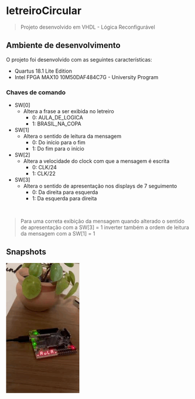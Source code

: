 # letreiroCircular
> Projeto desenvolvido em VHDL - Lógica Reconfigurável

## Ambiente de desenvolvimento

O projeto foi desenvolvido com as seguintes características:

* Quartus 18.1 Lite Edition
* Intel FPGA MAX10 10M50DAF484C7G - University Program

### Chaves de comando

* SW[0]
    * Altera a frase a ser exibida no letreiro
        * 0: AULA_DE_LOGICA
        * 1: BRASIL_NA_COPA
* SW[1]
    * Altera o sentido de leitura da mensagem
        * 0: Do início para o fim
        * 1: Do fim para o início
* SW[2]
    * Altera a velocidade do clock com que a mensagem é escrita
        * 0: CLK/24
        * 1: CLK/22
* SW[3]
    * Altera o sentido de apresentação nos displays de 7 seguimento
        * 0: Da direita para esquerda
        * 1: Da esquerda para direita
<br />

   > Para uma correta exibição da mensagem quando alterado o sentido de apresentação com a SW[3] = 1 inverter também a ordem de leitura da mensagem com a SW[1] = 1

## Snapshots

<img src="1.gif" width="200">  
<br/>
